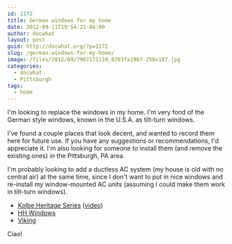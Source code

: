 ```yaml
---
id: 1172
title: German windows for my home
date: 2012-09-11T19:54:21-04:00
author: docwhat
layout: post
guid: http://docwhat.org/?p=1172
slug: /german-windows-for-my-home/
image: /files/2012/09/7967171110_8703fa19b7-250x187.jpg
categories:
  - docwhat
  - Pittsburgh
tags:
  - home
---
```

<p>I'm looking to replace the windows in my home.  I'm very fond of the German style windows, known in the U.S.A. as tilt-turn windows.</p>

<p>I've found a couple places that look decent, and wanted to record them here for future use.  If you have any suggestions or recommendations, I'd appreciate it.  I'm also looking for someone to install them (and remove the existing ones) in the Pittsburgh, PA area.</p>

<p>I'm probably looking to add a ductless AC system (my house is old with no central air) at the same time, since I don't want to put in nice windows and re-install my window-mounted AC units (assuming I could make them work in tilt-turn windows).</p>

<ul>
<li><a href="http://www.kolbe-kolbe.com/products/index.cfm?pcID=4&amp;pID=51&amp;pCat=7&amp;pSubCat=0&amp;pSeries=2&amp;pl=64#top">Kolbe Heritage Series</a> (<a href="http://www.youtube.com/watch?v=46fxYSt47lI">video</a>)</li>
<li><a href="http://hhwindows.com/windows-2/tilt-turn-windows/">HH Windows</a></li>
<li><a href="http://www.viking.ee/en/windows/tiltandturnwindows">Viking</a></li>
</ul>

<p>Ciao!</p>
